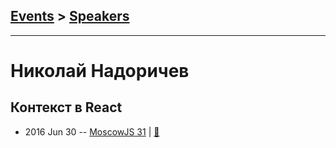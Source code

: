 ## [Events](../README.md) > [Speakers](../speakers.md)
---

# Николай Надоричев

## Контекст в React
- 2016 Jun 30 -- [MoscowJS 31](https://www.youtube.com/watch?v=_H6r8MX4VaE)  | [:notebook:](http://www.slideshare.net/moscowjs/react-moscowjs-31)  
